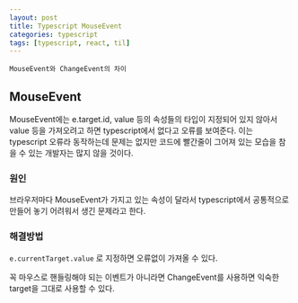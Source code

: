 ```yaml
---
layout: post
title: Typescript MouseEvent 
categories: typescript
tags: [typescript, react, til]
---
```


`MouseEvent와 ChangeEvent의 차이`

## MouseEvent

MouseEvent에는 e.target.id, value 등의 속성들의 타입이 지정되어 있지 않아서
value 등을 가져오려고 하면 typescript에서 없다고 오류를 보여준다.
이는 typescript 오류라 동작하는데 문제는 없지만 코드에 빨간줄이 그어져 있는 모습을 참을 수 있는 개발자는 많지 않을 것이다.

### 원인 

브라우저마다 MouseEvent가 가지고 있는 속성이 달라서 typescript에서 공통적으로 만들어 놓기 어려워서 생긴 문제라고 한다.

### 해결방법

`e.currentTarget.value` 로 지정하면 오류없이 가져올 수 있다.

꼭 마우스로 핸들링해야 되는 이벤트가 아니라면 ChangeEvent를 사용하면 익숙한 target을 그대로 사용할 수 있다.